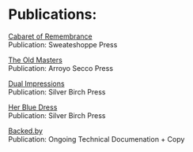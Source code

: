 # Publications:  

[Cabaret of Remembrance](https://www.amazon.com/Cabaret-Remembrance-Jeffrey-Graessley/dp/0615922708/ref=sr_1_1?crid=2FUVOQ8JV5E52&keywords=Cabaret+of+Remembrance&qid=1689088146&sprefix=cabaret+of+remembrance%2Caps%2C159&sr=8-1)  
Publication: Sweateshoppe Press

[The Old Masters](https://www.amazon.com/Masters-Arroyo-Seco-Press-Chapbook/dp/1517462274/ref=sr_1_1?crid=3OKU0DHHAO8FS&keywords=The+Old+Masters+Jeffrey+Graessley&qid=1689088219&sprefix=the+old+masters+jeffrey+graessley%2Caps%2C152&sr=8-1)  
Publication: Arroyo Secco Press

[Dual Impressions](https://www.amazon.com/Dual-Impressions-Poetic-Conversations-About/dp/0692496548/ref=sr_1_1?crid=201EOZ991ECXA&keywords=Dual+Impressions+Jeffrey+Graessley&qid=1689088277&sprefix=dual+impressions+jeffrey+graessley%2Caps%2C157&sr=8-1)  
Publication: Silver Birch Press

[Her Blue Dress](https://www.amazon.com/Swallow-Dance-Collection-Chapbooks-Anthologies-ebook/dp/B08711BPN4/ref=sr_1_1?crid=2DI1TGLT98UEP&keywords=Swallow+Dance+Silver+Birch&qid=1689088313&sprefix=swallow+dance+silver+birch%2Caps%2C158&sr=8-1)  
Publication: Silver Birch Press

[Backed.by](https://www.backed.by)  
Publication: Ongoing Technical Documenation + Copy